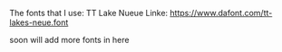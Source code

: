 The fonts that I use: 
TT Lake Nueue
Linke:
https://www.dafont.com/tt-lakes-neue.font



soon will add more fonts in here

